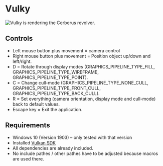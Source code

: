 # Vulky
![Vulky is rendering the Cerberus revolver.](https://user-images.githubusercontent.com/18394014/68080611-78ff5d00-fdff-11e9-9077-632b2aceb000.png)
## Controls
- Left mouse button plus movement = camera control
- Right mouse button plus movement = Position object up/down and left/right.
- D = Rotate through display modes (GRAPHICS_PIPELINE_TYPE_FILL, GRAPHICS_PIPELINE_TYPE_WIREFRAME, GRAPHICS_PIPELINE_TYPE_POINT).
- C = Change cull-mode (GRAPHICS_PIPELINE_TYPE_NONE_CULL, GRAPHICS_PIPELINE_TYPE_FRONT_CULL, GRAPHICS_PIPELINE_TYPE_BACK_CULL).
- R = Set everything (camera orientation, display mode and cull-mode) back to default values.
- Escape key = Exit the application.
## Requirements
- Windows 10 (Version 1903) – only tested with that version
- Installed [Vulkan SDK](https://www.lunarg.com/vulkan-sdk)
- All dependencies are already included.
- No include pathes / other pathes have to be adjusted because macros are used there.
